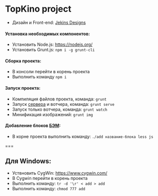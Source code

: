 # TopKino project

 * Дизайн и Front-end: [Jekins Designs](http://jekins.ru)


#### Установка необходимых компонентов:

* Установить Node.js: https://nodejs.org/
* Установить Grunt.js: ```npm i -g grunt-cli```


#### Сборка проекта:

* В консоли перейти в корень проекта
* Выполнить команду ```npm i```


#### Запуск проекта:

* Компиляция файлов проекта, команда: ```grunt```
* Запуск [сервера](http://localhost:7777/) и вотчера, команда: ```grunt serve```
* Запуск только вотчера, команда: ```grunt watch```
* Минификация изображений: ```grunt img```


#### Добавление блоков [БЭМ](https://ru.bem.info/method/naming-convention/):

* В корне проекта выполнить команду: ```./add название-блока less js```


===
## Для Windows:

* Уствновить CygWin: https://www.cygwin.com/
* В Cygwin перейти в корень проекта
* Выполнить команду: ```tr -d '\r' < add > add```
* Выполнить команду: ```chmod 777 add```
